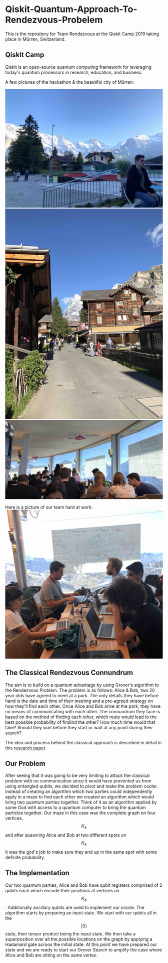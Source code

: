 # Qiskit-Quantum-Approach-To-Rendezvous-Probelem
This is the repository for Team Rendezvous at the Qiskit Camp 2019 taking place in Mürren, Switzerland. 

## Qiskit Camp 
Qiskit is an open-source quantum computing framework for leveraging today's quantum processors in research, education, and business. 

A few pictures of the hackathon & the beautiful city of Mürren:

![Murren1](Images/Murren1.jpg)
![Murren2](Images/Murren2.jpg)
![Hackathon](Images/Hackathon.jpg)

Here is a picture of our team hard at work: 
![Team](Images/Team.jpg)

## The Classical Rendezvous Connundrum 
The aim is to build on a quantum advantage by using Grover's algorithm to the Rendezvous Problem. The problem is as follows: Alice & Bob, two 20 year olds have agreed to meet at a park. The only details they have before hand is the date and time of their meeting and a pre-agreed strategy on how they'll find each other. Once Alice and Bob arive at the park, they have no means of communicating with each other. The connundrum they face is based on the method of finding each other, which route would lead to the best possible probability of findind the other? How much time would that take? Should they wait before they start or wait at any point during their search?

The idea and process behind the classical approach is described in detail in this [research paper](https://epubs.siam.org/doi/10.1137/S0363012993249195).

## Our Problem
After seeing that it was going to be very limiting to attack the classical problem with no communication since it would have prevented us from using entangled qubits, we decided to pivot and make the problem cooler. Instead of creating an algorithm which two parties could independently apply in a maze to find each other we created an algorithm which would bring two quantum parties together. Think of it as an algorithm applied by some God with access to a quantum computer to bring the quantum particles together.
Our maze in this case was the complete graph on four vertices, $$K_4$$ and after spawning Alice and Bob at two different spots on $$K_4$$ it was the god's job to make sure they end up in the same spot with some definite probability.

## The Implementation
Our two quantum parties, Alice and Bob have qubit registers comprised of 2 qubits each which encode their positions at vertices on $$K_4$$. Additionally ancillary qubits are used to implement our oracle.
The algorithm starts by preparing an input state. We start with our qubits all in the $$|0\rangle$$ state, their tensor product being the input state. We then take a superposition over all the possible locations on the graph by applying a Hadamard gate acroos the initial state. At this point we have prepared our state and we are ready to start our Grover Search to amplify the case where Alice and Bob are sitting on the same vertex.








